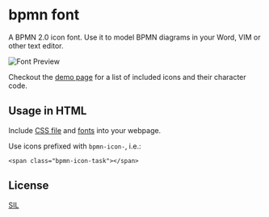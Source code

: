 # bpmn font

A BPMN 2.0 icon font. Use it to model BPMN diagrams in your Word, VIM or other text editor.

![Font Preview](https://github.com/bpmn-io/bpmn-font/blob/master/docs/symbols.png)


Checkout the [demo page](https://rawgit.com/bpmn-io/bpmn-font/master/dist/demo.html) for a list of included icons and their character code.


## Usage in HTML

Include [CSS file](https://github.com/bpmn-io/bpmn-font/blob/master/dist/css/bpmn.css) and [fonts](https://github.com/bpmn-io/bpmn-font/tree/master/dist/font) into your webpage.

Use icons prefixed with `bpmn-icon-`, i.e.:

```
<span class="bpmn-icon-task"></span>
```


## License

[SIL](http://scripts.sil.org/cms/scripts/page.php?item_id=OFL_web)